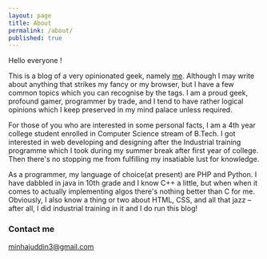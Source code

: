 ```yaml
---
layout: page
title: About
permalink: /about/
published: true
---
```

Hello everyone !

This is a blog  of a very opinionated geek, namely [me](www.minhaj.me). Although I may write about anything that strikes my fancy or my browser, but I have a few common topics which you can recognise by the tags. I am a proud geek, profound gamer, programmer by trade, and I tend to have rather logical opinions which I keep preserved in my mind palace unless required.

For those of you who are interested in some personal facts, I am a 4th year college student enrolled in Computer Science stream of B.Tech. I got interested in web developing and designing after the Industrial training programme which I took during my summer break after first year of college. Then there's no stopping me from fulfilling my insatiable lust for knowledge.

As a programmer, my language of choice(at present) are PHP and Python. I have dabbled in java in 10th grade and I know C++ a little, but when when it comes to actually implementing algos there's nothing better than C for me. Obviously, I also know a thing or two about HTML, CSS, and all that jazz – after all, I did industrial training in it and I do run this blog!

### Contact me

[minhajuddin3@gmail.com](mailto:minhajuddin3@gmail.com)

